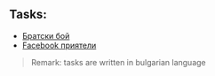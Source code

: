 ## Tasks:
* [Братски бой](https://www.hackerrank.com/contests/sda-exam-20222023-part-1/challenges/challenge-3906)
* [Facebook приятели](https://www.hackerrank.com/contests/sda-exam-20222023-part-1/challenges/challenge-3904)

> Remark: tasks are written in bulgarian language
